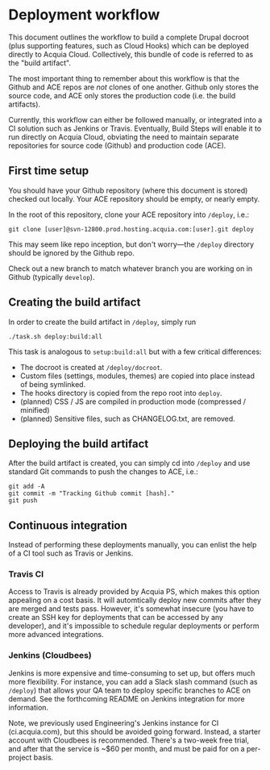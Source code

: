 # Deployment workflow

This document outlines the workflow to build a complete Drupal docroot (plus supporting features, such as Cloud Hooks) which can be deployed directly to Acquia Cloud. Collectively, this bundle of code is referred to as the "build artifact".

The most important thing to remember about this workflow is that the Github and ACE repos are _not_ clones of one another. Github only stores the source code, and ACE only stores the production code (i.e. the build artifacts).

Currently, this workflow can either be followed manually, or integrated into a CI solution such as Jenkins or Travis. Eventually, Build Steps will enable it to run directly on Acquia Cloud, obviating the need to maintain separate repositories for source code (Github) and production code (ACE).

## First time setup

You should have your Github repository (where this document is stored) checked out locally. Your ACE repository should be empty, or nearly empty.

In the root of this repository, clone your ACE repository into `/deploy`, i.e.:
```
git clone [user]@svn-12800.prod.hosting.acquia.com:[user].git deploy
```
This may seem like repo inception, but don't worry—the `/deploy` directory should be ignored by the Github repo.

Check out a new branch to match whatever branch you are working on in Github (typically `develop`).

## Creating the build artifact

In order to create the build artifact in `/deploy`, simply run
```
./task.sh deploy:build:all
```

This task is analogous to `setup:build:all` but with a few critical differences:
* The docroot is created at `/deploy/docroot`.
* Custom files (settings, modules, themes) are copied into place instead of
being symlinked.
* The hooks directory is copied from the repo root into `deploy`.
* (planned) CSS / JS are compiled in production mode (compressed / minified)
* (planned) Sensitive files, such as CHANGELOG.txt, are removed.

## Deploying the build artifact

After the build artifact is created, you can simply cd into `/deploy` and use standard Git commands to push the changes to ACE, i.e.:
```
git add -A
git commit -m "Tracking Github commit [hash]."
git push
```

## Continuous integration

Instead of performing these deployments manually, you can enlist the help of a CI tool such as Travis or Jenkins.

### Travis CI

Access to Travis is already provided by Acquia PS, which makes this option appealing on a cost basis. It will automtically deploy new commits after they are merged and tests pass. However, it's somewhat insecure (you have to create an SSH key for deployments that can be accessed by any developer), and it's impossible to schedule regular deployments or perform more advanced integrations.

### Jenkins (Cloudbees)

Jenkins is more expensive and time-consuming to set up, but offers much more flexibility. For instance, you can add a Slack slash command (such as `/deploy`) that allows your QA team to deploy specific branches to ACE on demand. See the forthcoming README on Jenkins integration for more information.

Note, we previously used Engineering's Jenkins instance for CI (ci.acquia.com), but this should be avoided going forward. Instead, a starter account with Cloudbees is recommended. There's a two-week free trial, and after that the service is ~$60 per month, and must be paid for on a per-project basis.
